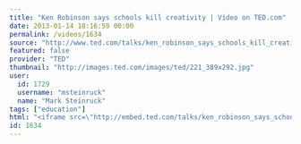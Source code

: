 ```yaml
---
title: "Ken Robinson says schools kill creativity | Video on TED.com"
date: 2013-01-14 18:16:59 00:00
permalink: /videos/1634
source: "http://www.ted.com/talks/ken_robinson_says_schools_kill_creativity.html"
featured: false
provider: "TED"
thumbnail: "http://images.ted.com/images/ted/221_389x292.jpg"
user:
  id: 1729
  username: "msteinruck"
  name: "Mark Steinruck"
tags: ["education"]
html: "<iframe src=\"http://embed.ted.com/talks/ken_robinson_says_schools_kill_creativity.html\" width=\"560\" height=\"315\" frameborder=\"0\" scrolling=\"no\" webkitAllowFullScreen mozallowfullscreen allowFullScreen></iframe>"
id: 1634
---
```


